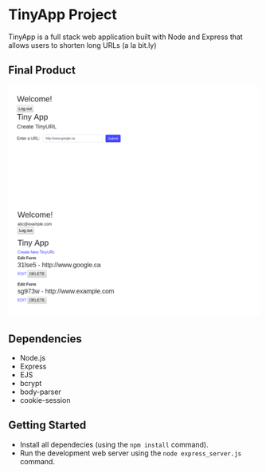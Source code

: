 # TinyApp Project

TinyApp is a full stack web application built with Node and Express that allows users to shorten long URLs (a la bit.ly)

## Final Product

!["Create Tiny URLS"](https://github.com/MisterMintTea/tinyApp/blob/master/docs/urls-new.png?raw=true)
!["Edit and Delete URLS"](https://github.com/MisterMintTea/tinyApp/blob/master/docs/urls-page.png?raw=true)

## Dependencies

- Node.js
- Express
- EJS
- bcrypt
- body-parser
- cookie-session

## Getting Started

- Install all dependecies (using the `npm install` command).
- Run the development web server using the `node express_server.js` command.
